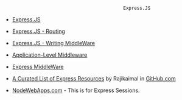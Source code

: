                                                 Express.JS
                                    
   * [Express.JS](http://expressjs.com/)
   
   * [Express.JS - Routing](http://expressjs.com/en/guide/routing.html)
   
   * [Express.JS - Writing MiddleWare](http://expressjs.com/en/guide/writing-middleware.html)
   
   * [Application-Level Middleware](http://expressjs.com/en/guide/using-middleware.html#middleware.application)
   
   * [Express MiddleWare](https://expressjs.com/en/resources/middleware.html)
   
   * [A Curated List of Express Resources](https://github.com/rajikaimal/awesome-express) by Rajikaimal in [GitHub.com](www.github.com)
   
   * [NodeWebApps.com](https://nodewebapps.com/2017/06/18/how-do-nodejs-sessions-work/) - This is for Express Sessions.
